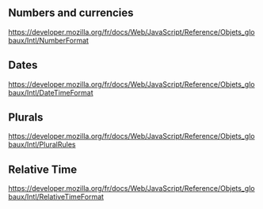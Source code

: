 

## Numbers and currencies

https://developer.mozilla.org/fr/docs/Web/JavaScript/Reference/Objets_globaux/Intl/NumberFormat

## Dates

https://developer.mozilla.org/fr/docs/Web/JavaScript/Reference/Objets_globaux/Intl/DateTimeFormat

## Plurals

https://developer.mozilla.org/fr/docs/Web/JavaScript/Reference/Objets_globaux/Intl/PluralRules

## Relative Time

https://developer.mozilla.org/fr/docs/Web/JavaScript/Reference/Objets_globaux/Intl/RelativeTimeFormat